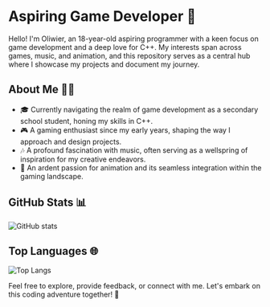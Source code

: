 # Aspiring Game Developer 🚀

Hello! I'm Oliwier, an 18-year-old aspiring programmer with a keen focus on game development and a deep love for C++. My interests span across games, music, and animation, and this repository serves as a central hub where I showcase my projects and document my journey.

## About Me 👨‍💻
- 🎓 Currently navigating the realm of game development as a secondary school student, honing my skills in C++.
- 🎮 A gaming enthusiast since my early years, shaping the way I approach and design projects.
- 🎶 A profound fascination with music, often serving as a wellspring of inspiration for my creative endeavors.
- 🎨 An ardent passion for animation and its seamless integration within the gaming landscape.

## GitHub Stats 📊
![GitHub stats](https://github-readme-stats.vercel.app/api?username=9ga34&show_icons=true&count_private=true&hide=issues&theme=radical)

## Top Languages 🌐
![Top Langs](https://github-readme-stats.vercel.app/api/top-langs/?username=9ga34&layout=compact&theme=radical)

Feel free to explore, provide feedback, or connect with me. Let's embark on this coding adventure together! 🌟
